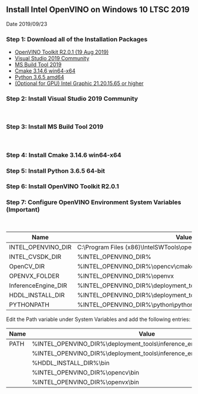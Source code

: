 ## Install Intel OpenVINO on Windows 10 LTSC 2019
Date	2019/09/23

### Step 1: Download all of the Installation Packages
- [OpenVINO Toolkit R2.0.1 (19 Aug 2019)](https://software.intel.com/en-us/openvino-toolkit/choose-download/free-download-windows)
- [Visual Studio 2019 Community](https://visualstudio.microsoft.com/thank-you-downloading-visual-studio/?sku=Community&rel=16)
- [MS Build Tool 2019](https://visualstudio.microsoft.com/thank-you-downloading-visual-studio/?sku=BuildTools&rel=16)
- [Cmake 3.14.6 win64-x64](https://www.python.org/ftp/python/3.6.5/python-3.6.5-amd64.exe)
- [Python 3.6.5 amd64](https://www.python.org/ftp/python/3.6.5/python-3.6.5-amd64.exe)
- [(Optional for GPU) Intel Graphic 21.20.15.65 or higher](https://downloadcenter.intel.com/product/80939/Graphics-Drivers?elq_cid=5783180)

### Step 2: Install Visual Studio 2019 Community
 
 
 
 
 
 
 
 
 
 
 
 

### Step 3: Install MS Build Tool 2019
 
 
 
 
 

### Step 4: Install Cmake 3.14.6 win64-x64
  
  
  

### Step 5: Install Python 3.6.5 64-bit
 
  

### Step 6: Install OpenVINO Toolkit R2.0.1
 
  
  

### Step 7: Configure OpenVINO Environment System Variables (Important)
 
   

Name |	Value
--- | --- 
INTEL_OPENVINO_DIR | C:\Program Files (x86)\IntelSWTools\openvino
INTEL_CVSDK_DIR | %INTEL_OPENVINO_DIR%	
OpenCV_DIR | %INTEL_OPENVINO_DIR%\opencv\cmake	
OPENVX_FOLDER | %INTEL_OPENVINO_DIR%\openvx
InferenceEngine_DIR | %INTEL_OPENVINO_DIR%\deployment_tools\inference_engine\share	
HDDL_INSTALL_DIR | %INTEL_OPENVINO_DIR%\deployment_tools\inference_engine\external\hddl	
PYTHONPATH | %INTEL_OPENVINO_DIR%\python\python3.6

Edit the Path variable under System Variables and add the following entries:

|Name|Value|
|---|---|
|PATH|%INTEL_OPENVINO_DIR%\deployment_tools\inference_engine\bin\intel64\Release  |
||%INTEL_OPENVINO_DIR%\deployment_tools\inference_engine\bin\intel64\Debug  |
||%HDDL_INSTALL_DIR%\bin 
||%INTEL_OPENVINO_DIR%\opencv\bin  |
||%INTEL_OPENVINO_DIR%\openvx\bin |



